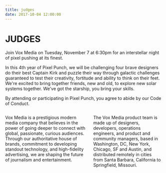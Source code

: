 ```yaml
---
title: judges
date: 2017-10-04 12:00:00
---
```

# JUDGES

Join Vox Media on Tuesday, November 7 at 6:30pm for an interstellar night of pixel pushing at its finest.

In this 4th year of Pixel Punch, we will be challenging four brave designers do their best Captain Kirk and puzzle their way through galactic challenges guaranteed to test their creativity, fortitude and ability to think on their feet. We're excited to bring together friends, new and old, to explore new solar systems together. We've got the starship, you bring your skills.

By attending or participating in Pixel Punch, you agree to abide by our Code of Conduct.

<div class="columns">
  <p>Vox Media is a prestigious modern media company that believes in the power of going deeper to connect with global, passionate, curious audiences. Through our authoritative house of brands, commitment to developing standout technology, and high-fidelity advertising, we are shaping the future of journalism and entertainment.</p>

  <p>The Vox Media product team is made up of designers, developers, operations engineers, and product and community managers, based in Washington, DC, New York, Chicago, SF and Austin, and distributed remotely in cities from Santa Barbara, California to Springfield, Missouri.</p>
</div>
